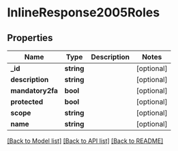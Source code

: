 # InlineResponse2005Roles

## Properties
Name | Type | Description | Notes
------------ | ------------- | ------------- | -------------
**_id** | **string** |  | [optional] 
**description** | **string** |  | [optional] 
**mandatory2fa** | **bool** |  | [optional] 
**protected** | **bool** |  | [optional] 
**scope** | **string** |  | [optional] 
**name** | **string** |  | [optional] 

[[Back to Model list]](../../README.md#documentation-for-models) [[Back to API list]](../../README.md#documentation-for-api-endpoints) [[Back to README]](../../README.md)

